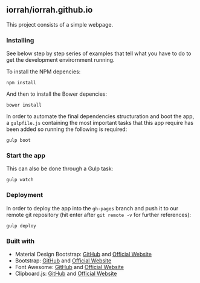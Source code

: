 ## iorrah/iorrah.github.io

This project consists of a simple webpage.

### Installing

See below step by step series of examples that tell what you have to do to get the development envirornment running.

To install the NPM depencies:

```
npm install
```

And then to install the Bower depencies:

```
bower install
```

In order to automate the final dependencies structuration and boot the app, a `gulpfile.js` containing the most important tasks that this app require has been added so running the following is required:

```
gulp boot
```

### Start the app

This can also be done through a Gulp task:

```
gulp watch
```

### Deployment

In order to deploy the app into the `gh-pages` branch and push it to our remote git repository (hit enter after `git remote -v` for further references):

```
gulp deploy
```

### Built with

- Material Design Bootstrap: [GitHub](https://github.com/mdbootstrap/bootstrap-material-design) and [Official Website](https://mdbootstrap.com/material-design-for-bootstrap/)
- Bootstrap: [GitHub](https://github.com/twbs/bootstrap) and [Official Website](http://getbootstrap.com/)
- Font Awesome: [GitHub](https://github.com/FortAwesome/Font-Awesome) and [Official Website](http://fontawesome.io/)
- Clipboard.js: [GitHub](https://github.com/zenorocha/clipboard.js) and [Official Website](https://clipboardjs.com/)
